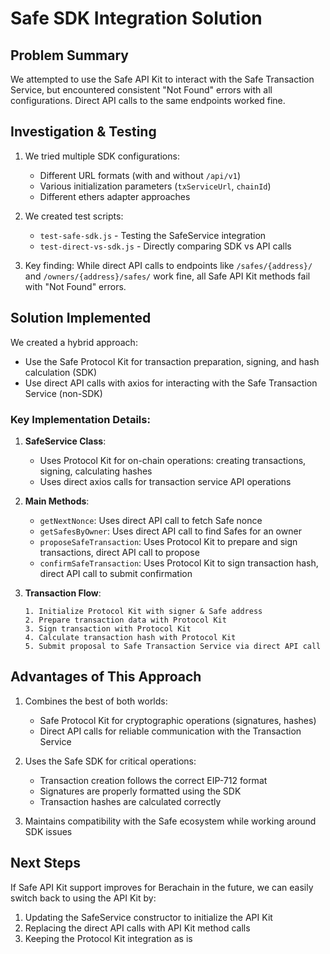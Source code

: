 # Safe SDK Integration Solution

## Problem Summary
We attempted to use the Safe API Kit to interact with the Safe Transaction Service, but encountered consistent "Not Found" errors with all configurations. Direct API calls to the same endpoints worked fine.

## Investigation & Testing
1. We tried multiple SDK configurations:
   - Different URL formats (with and without `/api/v1`)
   - Various initialization parameters (`txServiceUrl`, `chainId`)
   - Different ethers adapter approaches

2. We created test scripts:
   - `test-safe-sdk.js` - Testing the SafeService integration
   - `test-direct-vs-sdk.js` - Directly comparing SDK vs API calls

3. Key finding: While direct API calls to endpoints like `/safes/{address}/` and `/owners/{address}/safes/` work fine, all Safe API Kit methods fail with "Not Found" errors.

## Solution Implemented
We created a hybrid approach:
- Use the Safe Protocol Kit for transaction preparation, signing, and hash calculation (SDK)
- Use direct API calls with axios for interacting with the Safe Transaction Service (non-SDK)

### Key Implementation Details:
1. **SafeService Class**:
   - Uses Protocol Kit for on-chain operations: creating transactions, signing, calculating hashes
   - Uses direct axios calls for transaction service API operations

2. **Main Methods**:
   - `getNextNonce`: Uses direct API call to fetch Safe nonce
   - `getSafesByOwner`: Uses direct API call to find Safes for an owner
   - `proposeSafeTransaction`: Uses Protocol Kit to prepare and sign transactions, direct API call to propose
   - `confirmSafeTransaction`: Uses Protocol Kit to sign transaction hash, direct API call to submit confirmation

3. **Transaction Flow**:
   ```
   1. Initialize Protocol Kit with signer & Safe address
   2. Prepare transaction data with Protocol Kit
   3. Sign transaction with Protocol Kit
   4. Calculate transaction hash with Protocol Kit
   5. Submit proposal to Safe Transaction Service via direct API call
   ```

## Advantages of This Approach
1. Combines the best of both worlds:
   - Safe Protocol Kit for cryptographic operations (signatures, hashes)
   - Direct API calls for reliable communication with the Transaction Service

2. Uses the Safe SDK for critical operations:
   - Transaction creation follows the correct EIP-712 format
   - Signatures are properly formatted using the SDK
   - Transaction hashes are calculated correctly

3. Maintains compatibility with the Safe ecosystem while working around SDK issues

## Next Steps
If Safe API Kit support improves for Berachain in the future, we can easily switch back to using the API Kit by:
1. Updating the SafeService constructor to initialize the API Kit
2. Replacing the direct API calls with API Kit method calls
3. Keeping the Protocol Kit integration as is